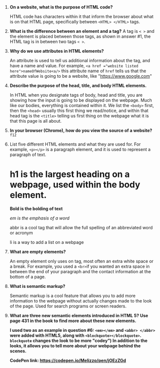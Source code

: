 1.  <b>On a website, what is the purpose of HTML code?</b>

    HTML code has characters within it that inform the browser about
    what is on that HTML page, specifically between `<HTML> </HTML>` tags.


2.  <b>What is the difference between an element and a tag?</b>
    A tag is `< >` and the element is placed between those tags, as shown in answer #1,
    the HTML tag is in between two tags `< >`.

3.  <b>Why do we use attributes in HTML elements?</b>

    An attribute is used to tell us additional information about the tag, and have a name and value. For example, `<a href ="website listed here">nameOfWebsite<a/>` this attribute name of `href` tells us that the attribute value is going to be a website, like "https://www.google.com"

4.  <b>Describe the purpose of the head, title, and body HTML elements.</b>

    In HTML when you designate tags of body, head and title, you are showing how the input is going to be displayed on the webpage.  Much like our bodies, everything is contained within it.  We list the `<body>` first, then the `<head>` usually this first thing we read/notice, and within that head tag is the `<title>` telling us first thing on the webpage what it is that this page is all about.

5.  <b>In your browser (Chrome), how do you view the source of a website?</b>
    `f12`

6.  List five different HTML elements and what they are used for. For example, `<p></p>` is a paragraph element, and it is used to represent a paragraph of text.
    <h1> h1 is the largest heading on a webpage, used within the body element.</h1>
    <b>Bold is the bolding of text </bold></b>

    <em> em is the emphasis of a word </em>

    <abbr> abbr is a cool tag that will allow the full spelling of an abbreviated word or acronym </abbr>

    li is a way to add a list on a webpage

7.  <b>What are empty elements?</b>

    An empty element only uses on tag, most often an extra white space or a break.  For example, you used a `<br>`if you wanted an extra space in between the end of your paragraph and the contact information at the bottom of a page.

8.  <b>What is semantic markup?</b>

    Semantic markup is a cool feature that allows you to add more information to the webpage without actually changes made to the look of the page. Used for search programs or screen readers.

9.  <b>What are three new semantic elements introduced in HTML 5? Use page 431 in the book to find more about these new elements.<b/>

    I used two as an example in question #6: `<em></em>` and `<abbr> </abbr>` were added with HTML5, along with `<blockquote></blockquote>`. `blockquote` changes the look to be more "codey")  In addition to the looks, it allows you to tell more about your webpage behind the scenes.


    CodePen link: https://codepen.io/Melizzo/pen/jOEzZGd
